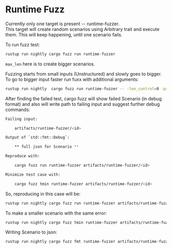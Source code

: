 # Runtime Fuzz

Currently only one target is present -- runtime-fuzzer.  
This target will create random scenarios using Arbitrary trait
and execute them. This will keep happening, until one scenario fails.  


To run fuzz test:
```bash
rustup run nightly cargo fuzz run runtime-fuzzer
```
`max_len` here is to create bigger scenarios.

Fuzzing starts from small inputs (Unstructured) and slowly goes to bigger.
To go to bigger input faster run fuxx with additional arguments:

```bash
rustup run nightly  cargo fuzz run runtime-fuzzer -- -len_control=0 -prefer_small=0
```

After finding the failed test, cargo fuzz will show failed Scenario (in debug format)
and also will write path to failing input and suggest further debug commands:

```bash
Failing input:

	artifacts/runtime-fuzzer/<id>

Output of `std::fmt::Debug`:

	** full json for Scenario **

Reproduce with:

	cargo fuzz run runtime-fuzzer artifacts/runtime-fuzzer/<id>

Minimize test case with:

	cargo fuzz tmin runtime-fuzzer artifacts/runtime-fuzzer/<id>
```

So, reproducing in this case will be:
```bash
rustup run nightly cargo fuzz run runtime-fuzzer artifacts/runtime-fuzzer/<id>
```

To make a smaller scenario with the same error:
```bash
rustup run nightly cargo fuzz tmin runtime-fuzzer artifacts/runtime-fuzzer/<id>
```

Writing Scenario to json:
```bash
rustup run nightly cargo fuzz fmt runtime-fuzzer artifacts/runtime-fuzzer/<id> 2>&1 | sed '1,3d' | tee scenario.json
```




